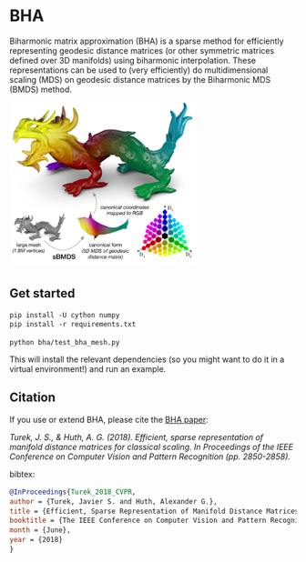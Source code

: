 # BHA
Biharmonic matrix approximation (BHA) is a sparse method for efficiently representing geodesic distance matrices (or other symmetric matrices defined over 3D manifolds) using biharmonic interpolation. These representations can be used to (very efficiently) do multidimensional scaling (MDS) on geodesic distance matrices by the Biharmonic MDS (BMDS) method.

<img src="header.png" width="65%">

## Get started
```
pip install -U cython numpy
pip install -r requirements.txt

python bha/test_bha_mesh.py
```
This will install the relevant dependencies (so you might want to do it in a virtual environment!) and run an example.

## Citation
If you use or extend BHA, please cite the [BHA paper](http://openaccess.thecvf.com/content_cvpr_2018/papers/Turek_Efficient_Sparse_Representation_CVPR_2018_paper.pdf):

_Turek, J. S., & Huth, A. G. (2018). Efficient, sparse representation of manifold distance matrices for classical scaling. In Proceedings of the IEEE Conference on Computer Vision and Pattern Recognition (pp. 2850-2858)._

bibtex:
```bibtex
@InProceedings{Turek_2018_CVPR,
author = {Turek, Javier S. and Huth, Alexander G.},
title = {Efficient, Sparse Representation of Manifold Distance Matrices for Classical Scaling},
booktitle = {The IEEE Conference on Computer Vision and Pattern Recognition (CVPR)},
month = {June},
year = {2018}
}
```
